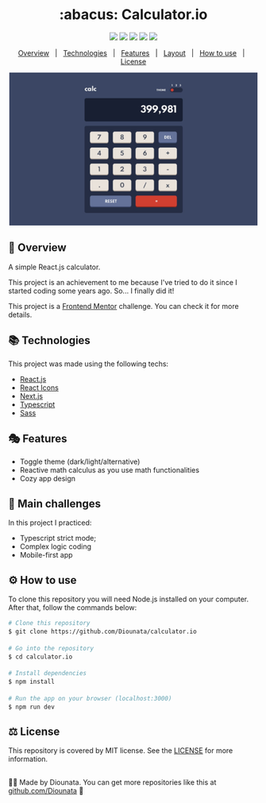 <h1 align='center'> :abacus: Calculator.io </h1>

<p align='center'>
<img src='https://img.shields.io/github/repo-size/Diounata/calculator.io?style=for-the-badge' />
<img src='https://img.shields.io/github/languages/count/Diounata/calculator.io?style=for-the-badge' />
<img src='https://img.shields.io/github/forks/Diounata/calculator.io?style=for-the-badge' />
<img src='https://img.shields.io/bitbucket/issues/Diounata/calculator.io?style=for-the-badge' />
<img src='https://img.shields.io/github/license/Diounata/calculator.io?style=for-the-badge' />
</p>

<p align='center'>
<a href='#dart-overview'>Overview</a> &nbsp; | &nbsp; <a href='#books-technologies'>Technologies</a> &nbsp; | &nbsp; <a href='#performing_arts-features'>Features</a> &nbsp; | &nbsp; <a href='#%EF%B8%8F-layout'>Layout</a> &nbsp; | &nbsp; <a href='#gear-how-to-use'>How to use</a> &nbsp; | &nbsp; <a href='#balance_scale-license'>License</a> 
</p>

<p align='center'>
<img src="https://github.com/Diounata/calculator.io/blob/main/.github/app-preview.png" width='500px' alt="App preview" />
</p>
 
## :dart: Overview
<p>
A simple React.js calculator.
</p>

<p>This project is an achievement to me because I've tried to do it since I started coding some years ago. So... I finally did it!</p>

<p>This project is a <a href='https://www.frontendmentor.io/'>Frontend Mentor</a> challenge. You can check it for more details.</p>

## :books: Technologies

This project was made using the following techs:

- [React.js](https://reactjs.org/)
- [React Icons](https://react-icons.github.io/react-icons/)
- [Next.js](https://nextjs.org/)
- [Typescript](https://www.typescriptlang.org/)
- [Sass](https://sass-lang.com/)

## :performing_arts: Features

- Toggle theme (dark/light/alternative)
- Reactive math calculus as you use math functionalities
- Cozy app design

## :brain: Main challenges

In this project I practiced:

- Typescript strict mode;
- Complex logic coding
- Mobile-first app

## :gear: How to use

To clone this repository you will need Node.js installed on your computer. After that, follow the commands below:

```bash
# Clone this repository
$ git clone https://github.com/Diounata/calculator.io

# Go into the repository
$ cd calculator.io

# Install dependencies
$ npm install

# Run the app on your browser (localhost:3000)
$ npm run dev
```

## :balance_scale: License

This repository is covered by MIT license. See the <a href='https://github.com/Diounata/calculator.io/blob/main/LICENSE'>LICENSE</a> for more information.

##

:man_technologist: Made by Diounata. You can get more repositories like this at <a href='https://github.com/Diounata'>github.com/Diounata</a> :rocket:
